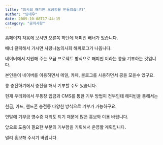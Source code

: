 ```yaml
---
title: "의사회 해피빈 모금함을 만들었습니다"
author: "임태우"
date: 2009-10-08T17:44:15
category: "공지사항"
---
```


홈페이지 처음에 보시면 오른쪽 하단에 해피빈 배너가 있습니다.

배너 클릭해서 가시면 사랑나눔의사회 해피로그가 나옵니다.

네이버에서 지원해 주는 모금 프로젝트 방식으로 해피빈 이라는 콩을 기부하는 것입니다.

본인들이 네이버를 이용하면서 메일, 카페, 블로그를 사용하면서 콩을 모을수 있구요.

콩 충전하기에서 충전을 해서 기부할 수도 있습니다.

현재 우리회에서 무통장 입금과 CMS를 통한 기부 방법이 전부인데 해피빈을 통해서는

현금, 카드, 핸드폰 충전등 다양한 방식으로 기부가 가능하구요.

연말에 기부금 영수증 처리도 되기 때문에 많은 홍보와 이용 바랍니다.

앞으로 도움이 필요한 부분의 기부함을 기획해서 운영할 계획입니다.

널리 홍보해 주시기 바랍니다.
